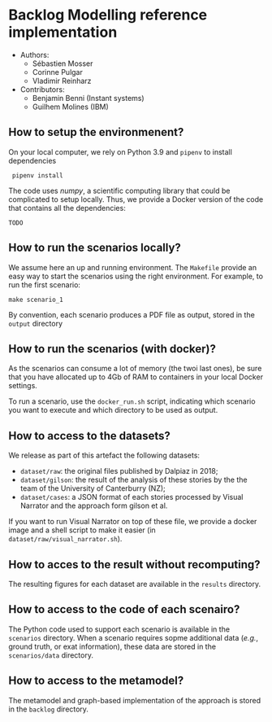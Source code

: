 # Backlog Modelling reference implementation

  - Authors: 
    - Sébastien Mosser
    - Corinne Pulgar
    - Vladimir Reinharz
  - Contributors:
    - Benjamin Benni (Instant systems)
    - Guilhem Molines (IBM)

## How to setup the environmenent?

On your local computer, we rely on Python 3.9 and `pipenv` to install dependencies

```
 pipenv install
```

The code uses _numpy_, a scientific computing library that could be complicated to setup locally. Thus, we provide a Docker version of the code that contains all the dependencies:

```
TODO
```

## How to run the scenarios locally?

We assume here an up and running environment. The `Makefile` provide an easy way to start the scenarios using the right environment. For example, to run the first scenario:

```
make scenario_1
```

By convention, each scenario produces a PDF file as output, stored in the `output` directory

## How to run the scenarios (with docker)?

As the scenarios can consume a lot of memory (the twoi last ones), be sure that you have allocated up to 4Gb of RAM to containers in your local Docker settings.

To run a scenario, use the `docker_run.sh` script, indicating which scenario you want to execute and which directory to be used as output.

## How to access to the datasets?

We release as part of this artefact the following datasets:

  - `dataset/raw`: the original files published by Dalpiaz in 2018;
  - `dataset/gilson`: the result of the analysis of these stories by the the team of the University of Canterburry (NZ);
  - `dataset/cases`: a JSON format of each stories processed by Visual Narrator and the approach form gilson et al.

If you want to run Visual Narrator on top of these file, we provide a docker image and a shell script to make it easier (in `dataset/raw/visual_narrator.sh`).

## How to acces to the result without recomputing?

The resulting figures for each dataset are available in the `results` directory.

## How to access to the code of each scenairo?

The Python code used to support each scenario is available in the `scenarios` directory. When a scenario requires sopme additional data (_e.g._, ground truth, or exat information), these data are stored in the `scenarios/data` directory.

## How to access to the metamodel?

The metamodel and graph-based implementation of the approach is stored in the `backlog` directory.